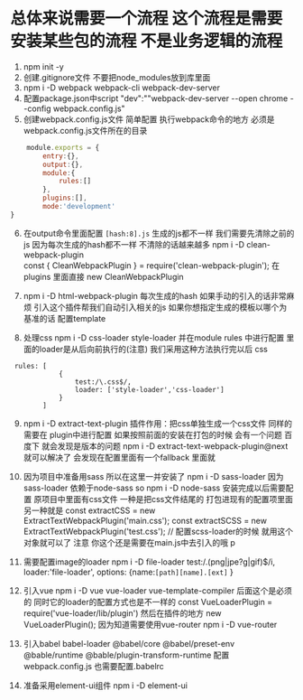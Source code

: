 # 总体来说需要一个流程 这个流程是需要安装某些包的流程 不是业务逻辑的流程

1. npm init -y
2. 创建.gitignore文件 不要把node_modules放到库里面
3. npm i -D webpack webpack-cli webpack-dev-server
4. 配置package.json中script  "dev":""webpack-dev-server --open chrome --config webpack.config.js"
5. 创建webpack.config.js文件 简单配置  执行webpack命令的地方 必须是webpack.config.js文件所在的目录
```javascript
    module.exports = {
        entry:{},
        output:{},
        module:{
            rules:[]    
        },
        plugins:[],
        mode:'development'      
}   
```
6. 在output命令里面配置 `[hash:8].js` 生成的js都不一样 我们需要先清除之前的js 因为每次生成的hash都不一样 不清除的话越来越多
npm i -D clean-webpack-plugin   
const { CleanWebpackPlugin } =  require('clean-webpack-plugin');
在plugins 里面直接 new CleanWebpackPlugin

7. npm i -D html-webpack-plugin  每次生成的hash 如果手动的引入的话非常麻烦 引入这个插件帮我们自动引入相关的js
如果你想指定生成的模板以哪个为基准的话  配置template

8. 处理css  npm i -D css-loader style-loader  并在module rules 中进行配置  里面的loader是从后向前执行的(注意)
我们采用这种方法执行完以后 css
```
 rules: [
            {
                test:/\.css$/,
                loader: ['style-loader','css-loader']
            }
        ]
```
9. npm i -D extract-text-plugin   插件作用：把css单独生成一个css文件  同样的需要在 plugin中进行配置  如果按照前面的安装在打包的时候
会有一个问题 百度下 就会发现是版本的问题  npm i  -D extract-text-webpack-plugin@next 就可以解决了 
会发现在配置里面有一个fallback 里面就

10. 因为项目中准备用sass 所以在这里一并安装了 
npm i -D sass-loader    因为sass-loader 依赖于node-sass  so   npm i -D node-sass 
安装完成以后需要配置 原项目中里面有css文件 一种是把css文件结尾的 打包进现有的配置项里面   
另一种就是
const extractCSS = new ExtractTextWebpackPlugin('main.css');
const extractSCSS = new ExtractTextWebpackPlugin('test.css'); // 配置scss-loader的时候 就用这个对象就可以了
注意 你这个还是需要在main.js中去引入的哦 p

11. 需要配置image的loader   npm i -D file-loader
  test:/\.(png|jpe?g|gif)$/i,
  loader:'file-loader',
  options: {name:`[path][name].[ext]` }

12. 引入vue   npm i -D vue vue-loader  vue-template-compiler 后面这个是必须的  同时它的loader的配置方式也是不一样的
const  VueLoaderPlugin = require('vue-loader/lib/plugin')  然后在插件的地方 new VueLoaderPlugin();
因为知道需要使用vue-router   npm i -D vue-router

13. 引入babel  babel-loader  @babel/core  @babel/preset-env @bable/runtime @bable/plugin-transform-runtime
配置webpack.config.js   也需要配置.babelrc 

14. 准备采用element-ui组件  npm i -D element-ui

